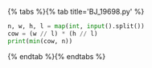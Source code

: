 {% tabs %}{% tab title='BJ_19698.py' %}

```py
n, w, h, l = map(int, input().split())
cow = (w // l) * (h // l)
print(min(cow, n))
```

{% endtab %}{% endtabs %}
